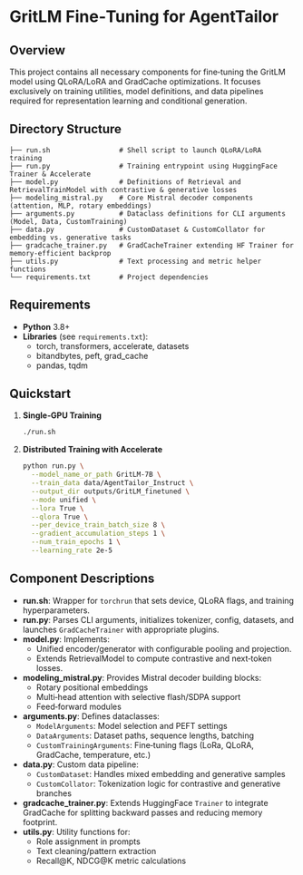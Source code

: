 # GritLM Fine‑Tuning for AgentTailor

## Overview

This project contains all necessary components for fine‑tuning the GritLM model using QLoRA/LoRA and GradCache optimizations. It focuses exclusively on training utilities, model definitions, and data pipelines required for representation learning and conditional generation.

## Directory Structure

```
├── run.sh                 # Shell script to launch QLoRA/LoRA training
├── run.py                 # Training entrypoint using HuggingFace Trainer & Accelerate
├── model.py               # Definitions of Retrieval and RetrievalTrainModel with contrastive & generative losses
├── modeling_mistral.py    # Core Mistral decoder components (attention, MLP, rotary embeddings)
├── arguments.py           # Dataclass definitions for CLI arguments (Model, Data, CustomTraining)
├── data.py                # CustomDataset & CustomCollator for embedding vs. generative tasks
├── gradcache_trainer.py   # GradCacheTrainer extending HF Trainer for memory‑efficient backprop
├── utils.py               # Text processing and metric helper functions
└── requirements.txt       # Project dependencies
```

## Requirements

- **Python** 3.8+
- **Libraries** (see `requirements.txt`):
  - torch, transformers, accelerate, datasets
  - bitandbytes, peft, grad\_cache
  - pandas, tqdm

## Quickstart

1. **Single‑GPU Training**
   
   ```bash
   ./run.sh
   ```

2. **Distributed Training with Accelerate**
   
   ```bash
   python run.py \
     --model_name_or_path GritLM-7B \
     --train_data data/AgentTailor_Instruct \
     --output_dir outputs/GritLM_finetuned \
     --mode unified \
     --lora True \
     --qlora True \
     --per_device_train_batch_size 8 \
     --gradient_accumulation_steps 1 \
     --num_train_epochs 1 \
     --learning_rate 2e-5
   ```

## Component Descriptions

- **run.sh**: Wrapper for `torchrun` that sets device, QLoRA flags, and training hyperparameters.
- **run.py**: Parses CLI arguments, initializes tokenizer, config, datasets, and launches `GradCacheTrainer` with appropriate plugins.
- **model.py**: Implements:
  - Unified encoder/generator with configurable pooling and projection.
  - Extends RetrievalModel to compute contrastive and next‑token losses.
- **modeling\_mistral.py**: Provides Mistral decoder building blocks:
  - Rotary positional embeddings
  - Multi‑head attention with selective flash/SDPA support
  - Feed‑forward modules
- **arguments.py**: Defines dataclasses:
  - `ModelArguments`: Model selection and PEFT settings
  - `DataArguments`: Dataset paths, sequence lengths, batching
  - `CustomTrainingArguments`: Fine‑tuning flags (LoRa, QLoRA, GradCache, temperature, etc.)
- **data.py**: Custom data pipeline:
  - `CustomDataset`: Handles mixed embedding and generative samples
  - `CustomCollator`: Tokenization logic for contrastive and generative branches
- **gradcache\_trainer.py**: Extends HuggingFace `Trainer` to integrate GradCache for splitting backward passes and reducing memory footprint.
- **utils.py**: Utility functions for:
  - Role assignment in prompts
  - Text cleaning/pattern extraction
  - Recall\@K, NDCG\@K metric calculations
